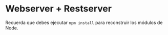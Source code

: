 # Webserver + Restserver
Recuerda que debes ejecutar ```npm install``` para reconstruir los módulos de Node.